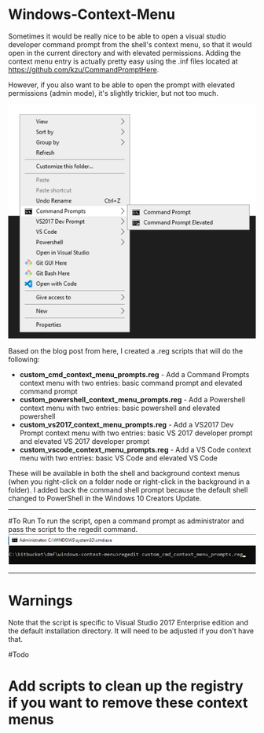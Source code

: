 # Windows-Context-Menu

Sometimes it would be really nice to be able to open a visual studio developer command prompt from the shell's context menu, so that it would open in the current directory and with elevated permissions.  Adding the context menu entry is actually pretty easy using the .inf files located at https://github.com/kzu/CommandPromptHere. 

However, if you also want to be able to open the prompt with elevated permissions (admin mode), it's slightly trickier, but not too much.  

![](context_menu_example.png)

Based on the blog post from here, I created a .reg scripts that will do the following:

- **custom_cmd_context_menu_prompts.reg** - Add a Command Prompts context menu with two entries: basic command prompt and elevated command prompt
- **custom_powershell_context_menu_prompts.reg** - Add a Powershell context menu with two entries: basic powershell and elevated powershell
- **custom_vs2017_context_menu_prompts.reg** - Add a VS2017 Dev Prompt context menu with two entries: basic VS 2017 developer prompt and elevated VS 2017 developer prompt
- **custom_vscode_context_menu_prompts.reg** - Add a VS Code context menu with two entries: basic VS Code and elevated VS Code

These will be available in both the shell and background context menus (when you right-click on a folder node or right-click in the background in a folder).  I added back the command shell prompt because the default shell changed to PowerShell in the Windows 10 Creators Update.

---
#To Run
To run the script, open a command prompt as administrator and pass the script to the regedit command.
![](context_menu_installation.png)

---
# Warnings

Note that the script is specific to Visual Studio 2017 Enterprise edition and the default installation directory.  It will need to be adjusted if you don't have that.

#Todo
# Add scripts to clean up the registry if you want to remove these context menus
